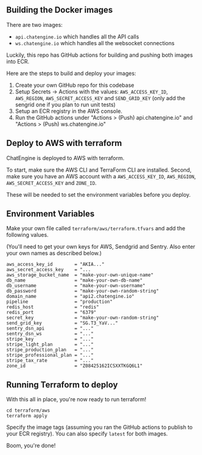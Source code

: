 ## Building the Docker images

There are two images:

- `api.chatengine.io` which handles all the API calls
- `ws.chatengine.io` which handles all the websocket connections

Luckily, this repo has GitHub actions for building and pushing both images into ECR.

Here are the steps to build and deploy your images:

1. Create your own GitHub repo for this codebase
2. Setup Secrets -> Actions with the values: `AWS_ACCESS_KEY_ID`, `AWS_REGION`, `AWS_SECRET_ACCESS_KEY` and `SEND_GRID_KEY` (only add the sengrid one if you plan to run unit tests)
3. Setup an ECR registry in the AWS console.
4. Run the GitHub actions under "Actions > (Push) api.chatengine.io" and "Actions > (Push) ws.chatengine.io"

## Deploy to AWS with terraform

ChatEngine is deployed to AWS with terraform.

To start, make sure the AWS CLI and TerraForm CLI are installed. Second, make sure you have an AWS account with a `AWS_ACCESS_KEY_ID`, `AWS_REGION`, `AWS_SECRET_ACCESS_KEY` and `ZONE_ID`.

These will be needed to set the environment variables before you deploy.

## Environment Variables

Make your own file called `terraform/aws/terraform.tfvars` and add the following values.

(You'll need to get your own keys for AWS, Sendgrid and Sentry. Also enter your own names as described below.)

```
aws_access_key_id        = "AKIA..."
aws_secret_access_key    = "...
aws_storage_bucket_name  = "make-your-own-unique-name"
db_name                  = "make-your-own-db-name"
db_username              = "make-your-own-username"
db_password              = "make-your-own-random-string"
domain_name              = "api2.chatengine.io"
pipeline                 = "production"
redis_host               = "redis"
redis_port               = "6379"
secret_key               = "make-your-own-random-string"
send_grid_key            = "SG.T3_YaV..."
sentry_dsn_api           = "..."
sentry_dsn_ws            = "..."
stripe_key               = "..."
stripe_light_plan        = "..."
stripe_production_plan   = "..."
stripe_professional_plan = "..."
stripe_tax_rate          = "..."
zone_id                  = "Z08425162ICSXXTKGQ6L1"
```

## Running Terraform to deploy

With this all in place, you're now ready to run terraform!

```
cd terraform/aws
terraform apply
```

Specify the image tags (assuming you ran the GitHub actions to publish to your ECR registry). You can also specify `latest` for both images.

Boom, you're done!
